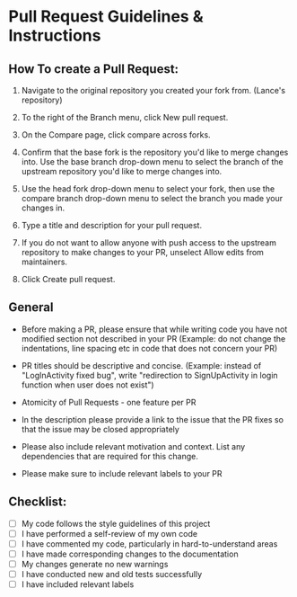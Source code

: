 # Pull Request Guidelines & Instructions

## How To create a Pull Request:
1)	Navigate to the original repository you created your fork from. (Lance's repository)

2)	To the right of the Branch menu, click New pull request.

3)	On the Compare page, click compare across forks.

4)	Confirm that the base fork is the repository you'd like to merge
	changes into. Use the base branch drop-down menu to select the 
	branch of the upstream repository you'd like to merge changes into.

5)	Use the head fork drop-down menu to select your fork, then use the 
	compare branch drop-down menu to select the branch you made your
	changes in.

6)	Type a title and description for your pull request.

7)	If you do not want to allow anyone with push access to the upstream 
	repository to make changes to your PR, unselect Allow edits from 
	maintainers.

8)	Click Create pull request.


## General

* Before making a PR, please ensure that while writing code you have not modified section not described in your PR (Example: do not change the indentations, line spacing etc in code that does not concern your PR)

* PR titles should be descriptive and concise. (Example: instead of "LogInActivity fixed bug", write "redirection to SignUpActivity in login function when user does not exist")

* Atomicity of Pull Requests - one feature per PR

* In the description please provide a link to the issue that the PR fixes so that the issue may be closed appropriately

* Please also include relevant motivation and context. List any dependencies that are required for this change.

* Please make sure to include relevant labels to your PR

## Checklist:

- [ ] My code follows the style guidelines of this project
- [ ] I have performed a self-review of my own code
- [ ] I have commented my code, particularly in hard-to-understand areas
- [ ] I have made corresponding changes to the documentation
- [ ] My changes generate no new warnings
- [ ] I have conducted new and old tests successfully
- [ ] I have included relevant labels
